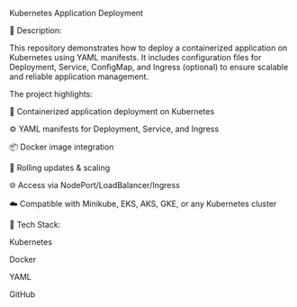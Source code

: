 Kubernetes Application Deployment

📝 Description:

This repository demonstrates how to deploy a containerized application on Kubernetes using YAML manifests. It includes configuration files for Deployment, Service, ConfigMap, and Ingress (optional) to ensure scalable and reliable application management.

The project highlights:

🚀 Containerized application deployment on Kubernetes

⚙️ YAML manifests for Deployment, Service, and Ingress

📦 Docker image integration

🔄 Rolling updates & scaling

🌐 Access via NodePort/LoadBalancer/Ingress

☁️ Compatible with Minikube, EKS, AKS, GKE, or any Kubernetes cluster

🔧 Tech Stack:

Kubernetes

Docker

YAML

GitHub
